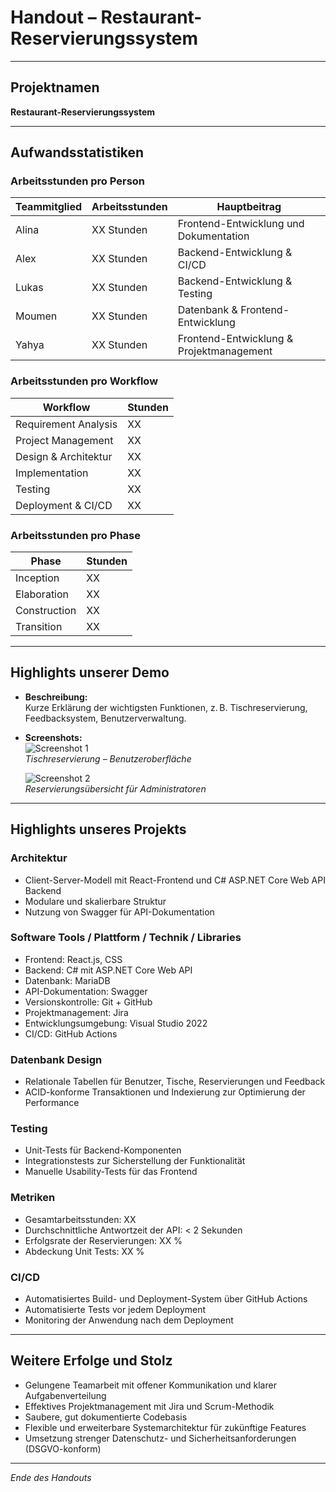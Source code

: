 # Handout – Restaurant-Reservierungssystem

---

## Projektnamen
**Restaurant-Reservierungssystem**

---

## Aufwandsstatistiken

### Arbeitsstunden pro Person
| Teammitglied | Arbeitsstunden | Hauptbeitrag                             |
|--------------|---------------|-------------------------------------------|
| Alina        | XX Stunden    | Frontend-Entwicklung und Dokumentation    |
| Alex         | XX Stunden    | Backend-Entwicklung & CI/CD               |
| Lukas        | XX Stunden    | Backend-Entwicklung & Testing             |
| Moumen       | XX Stunden    | Datenbank & Frontend-Entwicklung          |
| Yahya        | XX Stunden    | Frontend-Entwicklung & Projektmanagement  |

### Arbeitsstunden pro Workflow
| Workflow              | Stunden |
|-----------------------|---------|
| Requirement Analysis  | XX      |
| Project Management    | XX      |
| Design & Architektur  | XX      |
| Implementation       | XX      |
| Testing              | XX      |
| Deployment & CI/CD   | XX      |

### Arbeitsstunden pro Phase
| Phase       | Stunden |
|-------------|---------|
| Inception   | XX      |
| Elaboration | XX      |
| Construction| XX      |
| Transition  | XX      |

---

## Highlights unserer Demo

- **Beschreibung:**  
  Kurze Erklärung der wichtigsten Funktionen, z. B. Tischreservierung, Feedbacksystem, Benutzerverwaltung.

- **Screenshots:**  
  ![Screenshot 1](pfad/zu/screenshot1.png)  
  *Tischreservierung – Benutzeroberfläche*  

  ![Screenshot 2](pfad/zu/screenshot2.png)  
  *Reservierungsübersicht für Administratoren*

---

## Highlights unseres Projekts

### Architektur
- Client-Server-Modell mit React-Frontend und C# ASP.NET Core Web API Backend  
- Modulare und skalierbare Struktur  
- Nutzung von Swagger für API-Dokumentation  

### Software Tools / Plattform / Technik / Libraries
- Frontend: React.js, CSS  
- Backend: C# mit ASP.NET Core Web API  
- Datenbank: MariaDB  
- API-Dokumentation: Swagger  
- Versionskontrolle: Git + GitHub  
- Projektmanagement: Jira  
- Entwicklungsumgebung: Visual Studio 2022  
- CI/CD: GitHub Actions  

### Datenbank Design
- Relationale Tabellen für Benutzer, Tische, Reservierungen und Feedback  
- ACID-konforme Transaktionen und Indexierung zur Optimierung der Performance  

### Testing
- Unit-Tests für Backend-Komponenten  
- Integrationstests zur Sicherstellung der Funktionalität  
- Manuelle Usability-Tests für das Frontend  

### Metriken
- Gesamtarbeitsstunden: XX  
- Durchschnittliche Antwortzeit der API: < 2 Sekunden  
- Erfolgsrate der Reservierungen: XX %  
- Abdeckung Unit Tests: XX %  

### CI/CD
- Automatisiertes Build- und Deployment-System über GitHub Actions  
- Automatisierte Tests vor jedem Deployment  
- Monitoring der Anwendung nach dem Deployment  

---

## Weitere Erfolge und Stolz

- Gelungene Teamarbeit mit offener Kommunikation und klarer Aufgabenverteilung  
- Effektives Projektmanagement mit Jira und Scrum-Methodik  
- Saubere, gut dokumentierte Codebasis  
- Flexible und erweiterbare Systemarchitektur für zukünftige Features  
- Umsetzung strenger Datenschutz- und Sicherheitsanforderungen (DSGVO-konform)  

---

*Ende des Handouts*
